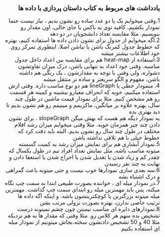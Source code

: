 <h2 dir='rtl'>
یادداشت های مربوط به کتاب داستان پردازی با داده ها
</h2>

<p dir ='rtl'><font size="4">
  1.وقتی میخوایم یک یا دو عدد ساده رو نشون بدیم ، نیاز نیست حتما نمودار بکشیم، کافیه توی یه باکس یا جای خالی، اون مقدار رو بنویسیم. مثلا مقایسه تعداد دانشجویان در دو دهه
<br>
  2.اگه میخوایم از جدول برای نشون دادن داده ها استفاده کنیم، بهتره که خطوط جدول کمرنگ باشن یا نباشن اصلا، اینطوری تمرکز روی خود اطلاعات بیشتر میشه
<br>
  3.استفاده از heat-map هم برای مقایسه بین اعداد داخل جدول مناسبه. وقتی خود اعداد به تنهایی باشن، درک میزان تفاوتشون دشواره، ولی 
  وقتی با توجه به مقدارشون ، یک رنگی هم داشته باشن، مفهوم و الگو سریعتر و ساده تر منتقل میشه
<br>
4. منمودار خطی یا lineGraph هم دو نوع مناسب داره. وقتی ازش استفاده میکنیم، خوبه که انحراف معیارو بیشینه و کمینه هر قسمت رو هم مشخص کنیم. مثلا برای نمودار قیمت ماشین در طول چند سال، بهتره علاوه بر میانگین، ماکزیمم و مینیمم رو هم نشون بدیم تا دید بهتری بده
  <br>
  یه نمودار دیگه هم هست که بهش میگن slopeGraph . برای نشون دادن چند چیز همزمان خوبه. مثلا وقتی میخوایم میزان رشد اقلام مختلف در طول چند سال رو نشون بدیم. البته باید دقت کرد که خطوط خیلی با هم تلاقی نداشته باشن
<br>
 5.نمودار آبشاری هم برای نمایش میزان رشد یه کمیت گسسته میتونه مناسب باشه. مثل نمایش تعداد افراد تیم در طول یکسال که چقدر کم و زیاد شدن یا تعدیل شدن یا اخراج شدن یا استعفا دادن و نهایت به چند نفر رسیدن
  <br>
  6.سه بعدی سازی نمودارها خوب نیست و حتی میتونه باعث گمراهی و درک اشتباه بشه
  <br>
  7.در نمودار میله ای ، خواننده بصورت طبیعی ابتدا به سمت چپ نگاه میکنه، پس باید مهمترین میله رو ابتدای سمت چپ گذاشت. مهمترین میله میتونه بزرگترین یا کوچکترینشون باشه. و اینکه اگه داده ها ترتیب خاصی ندارن، بهتره بصورت نزولی مرتب بشن
  <br>
  8.نمودارهای دایره ای مناسب نیستن چون چشم نمیتونه درست تشخیص بده سهم هر کلاس رو. مثلا وقتی  که مقدار ها به هم نزدیکه  مثلا 40 و 50 تشخیص دادنشون سخته.بجاش میتونیم از نمودار میله ای استفاده بکنیم
</font>
</p>
